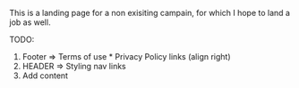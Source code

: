 This is a landing page for a non exisiting campain, for which I hope to land a job as well.


TODO:
1. Footer => Terms of use * Privacy Policy links (align right)
2. HEADER => Styling nav links
3. Add content
